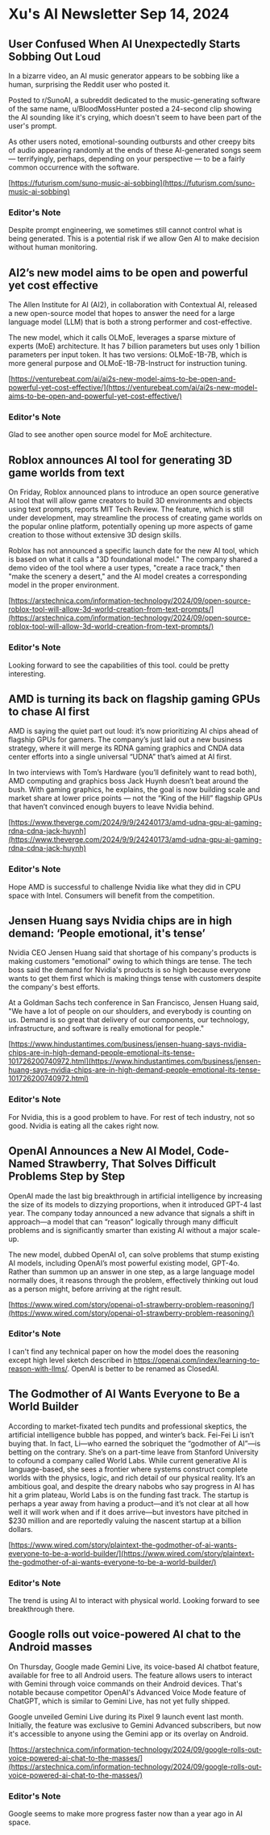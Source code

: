 # Xu's AI Newsletter Sep 14, 2024
## User Confused When AI Unexpectedly Starts Sobbing Out Loud
In a bizarre video, an AI music generator appears to be sobbing like a human, surprising the Reddit user who posted it.

Posted to r/SunoAI, a subreddit dedicated to the music-generating software of the same name, u/BloodMossHunter posted a 24-second clip showing the AI sounding like it's crying, which doesn't seem to have been part of the user's prompt.

As other users noted, emotional-sounding outbursts and other creepy bits of audio appearing randomly at the ends of these AI-generated songs seem — terrifyingly, perhaps, depending on your perspective — to be a fairly common occurrence with the software.

[https://futurism.com/suno-music-ai-sobbing](https://futurism.com/suno-music-ai-sobbing)

### Editor's Note
Despite prompt engineering, we sometimes still cannot control what is being generated. This is a potential risk if we allow Gen AI to make decision without human monitoring. 

## AI2’s new model aims to be open and powerful yet cost effective
The Allen Institute for AI (AI2), in collaboration with Contextual AI, released a new open-source model that hopes to answer the need for a large language model (LLM) that is both a strong performer and cost-effective. 

The new model, which it calls OLMoE, leverages a sparse mixture of experts (MoE) architecture. It has 7 billion parameters but uses only 1 billion parameters per input token. It has two versions: OLMoE-1B-7B, which is more general purpose and OLMoE-1B-7B-Instruct for instruction tuning. 

[https://venturebeat.com/ai/ai2s-new-model-aims-to-be-open-and-powerful-yet-cost-effective/](https://venturebeat.com/ai/ai2s-new-model-aims-to-be-open-and-powerful-yet-cost-effective/)

### Editor's Note
Glad to see another open source model for MoE architecture. 

## Roblox announces AI tool for generating 3D game worlds from text

On Friday, Roblox announced plans to introduce an open source generative AI tool that will allow game creators to build 3D environments and objects using text prompts, reports MIT Tech Review. The feature, which is still under development, may streamline the process of creating game worlds on the popular online platform, potentially opening up more aspects of game creation to those without extensive 3D design skills.

Roblox has not announced a specific launch date for the new AI tool, which is based on what it calls a "3D foundational model." The company shared a demo video of the tool where a user types, "create a race track," then "make the scenery a desert," and the AI model creates a corresponding model in the proper environment.

[https://arstechnica.com/information-technology/2024/09/open-source-roblox-tool-will-allow-3d-world-creation-from-text-prompts/](https://arstechnica.com/information-technology/2024/09/open-source-roblox-tool-will-allow-3d-world-creation-from-text-prompts/)

### Editor's Note
Looking forward to see the capabilities of this tool. could be pretty interesting. 

## AMD is turning its back on flagship gaming GPUs to chase AI first
AMD is saying the quiet part out loud: it’s now prioritizing AI chips ahead of flagship GPUs for gamers. The company’s just laid out a new business strategy, where it will merge its RDNA gaming graphics and CNDA data center efforts into a single universal “UDNA” that’s aimed at AI first.

In two interviews with Tom’s Hardware (you’ll definitely want to read both), AMD computing and graphics boss Jack Huynh doesn’t beat around the bush. With gaming graphics, he explains, the goal is now building scale and market share at lower price points — not the “King of the Hill” flagship GPUs that haven’t convinced enough buyers to leave Nvidia behind.

[https://www.theverge.com/2024/9/9/24240173/amd-udna-gpu-ai-gaming-rdna-cdna-jack-huynh](https://www.theverge.com/2024/9/9/24240173/amd-udna-gpu-ai-gaming-rdna-cdna-jack-huynh)

### Editor's Note
Hope AMD is successful to challenge Nvidia like what they did in CPU space with Intel. Consumers will benefit from the competition. 

## Jensen Huang says Nvidia chips are in high demand: ‘People emotional, it's tense’

Nvidia CEO Jensen Huang said that shortage of his company's products is making customers "emotional" owing to which things are tense. The tech boss said the demand for Nvidia's products is so high because everyone wants to get them first which is making things tense with customers despite the company's best efforts.

At a Goldman Sachs tech conference in San Francisco, Jensen Huang said, "We have a lot of people on our shoulders, and everybody is counting on us. Demand is so great that delivery of our components, our technology, infrastructure, and software is really emotional for people."

[https://www.hindustantimes.com/business/jensen-huang-says-nvidia-chips-are-in-high-demand-people-emotional-its-tense-101726200740972.html](https://www.hindustantimes.com/business/jensen-huang-says-nvidia-chips-are-in-high-demand-people-emotional-its-tense-101726200740972.html)

### Editor's Note
For Nvidia, this is a good problem to have. For rest of tech industry, not so good. Nvidia is eating all the cakes right now. 

## OpenAI Announces a New AI Model, Code-Named Strawberry, That Solves Difficult Problems Step by Step

OpenAI made the last big breakthrough in artificial intelligence by increasing the size of its models to dizzying proportions, when it introduced GPT-4 last year. The company today announced a new advance that signals a shift in approach—a model that can “reason” logically through many difficult problems and is significantly smarter than existing AI without a major scale-up.

The new model, dubbed OpenAI o1, can solve problems that stump existing AI models, including OpenAI’s most powerful existing model, GPT-4o. Rather than summon up an answer in one step, as a large language model normally does, it reasons through the problem, effectively thinking out loud as a person might, before arriving at the right result.

[https://www.wired.com/story/openai-o1-strawberry-problem-reasoning/](https://www.wired.com/story/openai-o1-strawberry-problem-reasoning/)

### Editor's Note
I can't find any technical paper on how the model does the reasoning except high level sketch described in https://openai.com/index/learning-to-reason-with-llms/. OpenAI is better to be renamed as ClosedAI. 

## The Godmother of AI Wants Everyone to Be a World Builder
According to market-fixated tech pundits and professional skeptics, the artificial intelligence bubble has popped, and winter’s back. Fei-Fei Li isn’t buying that. In fact, Li—who earned the sobriquet the “godmother of AI”—is betting on the contrary. She’s on a part-time leave from Stanford University to cofound a company called World Labs. While current generative AI is language-based, she sees a frontier where systems construct complete worlds with the physics, logic, and rich detail of our physical reality. It’s an ambitious goal, and despite the dreary nabobs who say progress in AI has hit a grim plateau, World Labs is on the funding fast track. The startup is perhaps a year away from having a product—and it’s not clear at all how well it will work when and if it does arrive—but investors have pitched in $230 million and are reportedly valuing the nascent startup at a billion dollars.

[https://www.wired.com/story/plaintext-the-godmother-of-ai-wants-everyone-to-be-a-world-builder/](https://www.wired.com/story/plaintext-the-godmother-of-ai-wants-everyone-to-be-a-world-builder/)

### Editor's Note
The trend is using AI to interact with physical world. Looking forward to see breakthrough there. 

## Google rolls out voice-powered AI chat to the Android masses

On Thursday, Google made Gemini Live, its voice-based AI chatbot feature, available for free to all Android users. The feature allows users to interact with Gemini through voice commands on their Android devices. That's notable because competitor OpenAI's Advanced Voice Mode feature of ChatGPT, which is similar to Gemini Live, has not yet fully shipped.

Google unveiled Gemini Live during its Pixel 9 launch event last month. Initially, the feature was exclusive to Gemini Advanced subscribers, but now it's accessible to anyone using the Gemini app or its overlay on Android.

[https://arstechnica.com/information-technology/2024/09/google-rolls-out-voice-powered-ai-chat-to-the-masses/](https://arstechnica.com/information-technology/2024/09/google-rolls-out-voice-powered-ai-chat-to-the-masses/)

### Editor's Note
Google seems to make more progress faster now than a year ago in AI space. 


